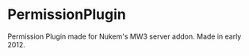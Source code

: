 PermissionPlugin
================

Permission Plugin made for Nukem's MW3 server addon. Made in early 2012.
